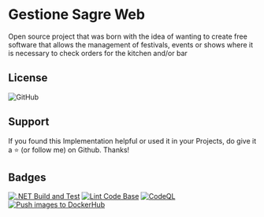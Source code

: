 ﻿# Gestione Sagre Web

Open source project that was born with the idea of wanting to create free software that allows the management of festivals, events or shows where it is necessary to check orders for the kitchen and/or bar

## License

![GitHub](https://img.shields.io/github/license/angelodotnet/gestionesagreweb?style=for-the-badge)

## Support

If you found this Implementation helpful or used it in your Projects, do give it a ⭐ (or follow me) on Github. Thanks!

## Badges

[![.NET Build and Test](https://github.com/AngeloDotNet/GestioneSagreWeb/actions/workflows/dotnet.yml/badge.svg?branch=master)](https://github.com/AngeloDotNet/GestioneSagreWeb/actions/workflows/dotnet.yml)
[![Lint Code Base](https://github.com/AngeloDotNet/GestioneSagreWeb/actions/workflows/linter.yml/badge.svg)](https://github.com/AngeloDotNet/GestioneSagreWeb/actions/workflows/linter.yml)
[![CodeQL](https://github.com/AngeloDotNet/GestioneSagreWeb/actions/workflows/codeql.yml/badge.svg)](https://github.com/AngeloDotNet/GestioneSagreWeb/actions/workflows/codeql.yml)
[![Push images to DockerHub](https://github.com/AngeloDotNet/GestioneSagreWeb/actions/workflows/docker-publish.yml/badge.svg)](https://github.com/AngeloDotNet/GestioneSagreWeb/actions/workflows/docker-publish.yml)